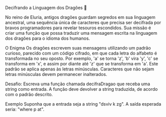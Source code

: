  Decifrando a Linguagem dos Dragões 🐉

 
No reino de Eluria, antigos dragões guardam segredos em sua linguagem ancestral, uma sequência única de caracteres que precisa ser decifrada por bravos programadores para revelar tesouros escondidos. 
Sua missão é criar uma função que possa traduzir uma mensagem escrita na linguagem dos dragões para o idioma dos humanos.

O Enigma
Os dragões escrevem suas mensagens utilizando um padrão curioso, parecido com um código cifrado, em que cada letra do alfabeto é transformada no seu oposto. 
Por exemplo, 'a' se torna 'z', 'b' vira 'y', 'c' se transforma em 'x', e assim por diante até 'z' que se transforma em 'a'. Este padrão se aplica apenas às letras minúsculas. 
Caracteres que não sejam letras minúsculas devem permanecer inalterados.

Desafio:
Escreva uma função chamada decifraDragao que receba uma string como entrada.
A função deve devolver a string traduzida, de acordo com o padrão descrito.

Exemplo
Suponha que a entrada seja a string "dsviv k zg".
A saída esperada seria: "where p at".
